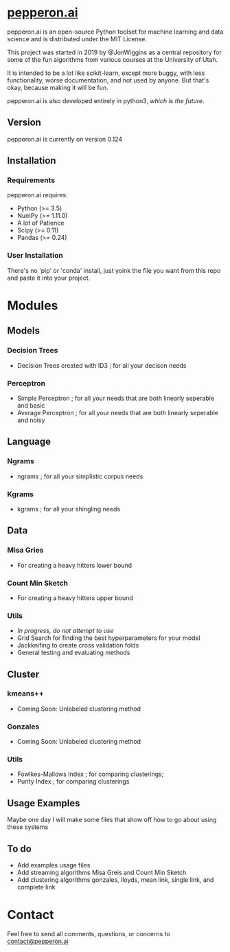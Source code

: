 # [pepperon.ai](pepperon.ai)

pepperon.ai is an open-source Python toolset for machine learning and data science and is distributed under the MIT License.

This project was started in 2019 by @JonWiggins as a central repository for some of the fun algorithms from various courses at the University of Utah. 


It is intended to be a lot like scikit-learn, except more buggy, with less functionality, worse documentation, and not used by anyone. But that's okay, because making it will be fun.

pepperon.ai is also developed entirely in python3, _which is the future_.

## Version
pepperon.ai is currently on version 0.124

## Installation

### Requirements
pepperon.ai requires:
- Python (>= 3.5)
- NumPy (>= 1.11.0)
- A lot of Patience
- Scipy (>= 0.11)
- Pandas (>= 0.24)

### User Installation
There's no 'pip' or 'conda' install, just yoink the file you want from this repo and paste it into your project.

# Modules
## Models
### Decision Trees
- Decision Trees created with ID3 ; for all your decison needs
### Perceptron
- Simple Perceptron ; for all your needs that are both linearly seperable and basic
- Average Perceptron ; for all your needs that are both linearly seperable and noisy
## Language
### Ngrams
- ngrams ; for all your simplistic corpus needs 
### Kgrams
- kgrams ; for all your shingling needs
## Data
### Misa Gries
- For creating a heavy hitters lower bound
### Count Min Sketch
- For creating a heavy hitters upper bound
### Utils
- *In progress, do not attempt to use*
- Grid Search for finding the best hyperparameters for your model
- Jackknifing to create cross validation folds
- General testing and evaluating methods
## Cluster
### kmeans++
- Coming Soon: Unlabeled clustering method
### Gonzales
- Coming Soon: Unlabeled clustering method
### Utils
- Fowlkes-Mallows Index ; for comparing clusterings;
- Purity Index ; for comparing clusterings

## Usage Examples
Maybe one day I will make some files that show off how to go about using these systems

## To do
- Add examples usage files
- Add streaming algorithms Misa Greis and Count Min Sketch
- Add clustering algorithms gonzales, lloyds, mean link, single link, and complete link

# Contact
Feel free to send all comments, questions, or concerns to [contact@pepperon.ai](mailto:pepperon.ai)

